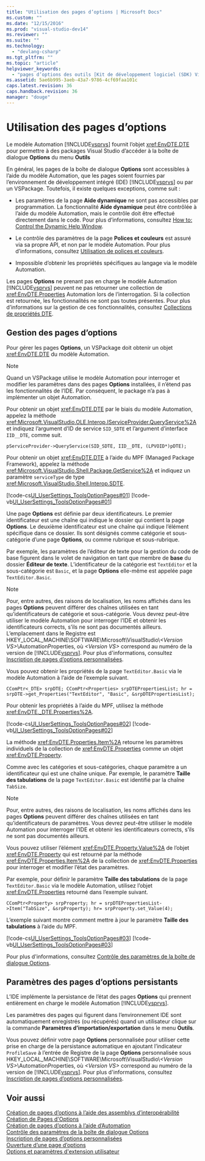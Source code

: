 ```yaml
---
title: "Utilisation des pages d’options | Microsoft Docs"
ms.custom: ""
ms.date: "12/15/2016"
ms.prod: "visual-studio-dev14"
ms.reviewer: ""
ms.suite: ""
ms.technology: 
  - "devlang-csharp"
ms.tgt_pltfrm: ""
ms.topic: "article"
helpviewer_keywords: 
  - "pages d’options des outils [Kit de développement logiciel (SDK) Visual Studio], utilisation"
ms.assetid: 5ae6b995-3aeb-43a7-9786-4cf69faa101c
caps.latest.revision: 36
caps.handback.revision: 36
manager: "douge"
---
```

# Utilisation des pages d’options
Le modèle Automation [!INCLUDE[vsprvs](../code-quality/includes/vsprvs_md.md)] fournit l’objet <xref:EnvDTE.DTE> pour permettre à des packages Visual Studio d’accéder à la boîte de dialogue **Options** du menu **Outils**  
  
 En général, les pages de la boîte de dialogue **Options** sont accessibles à l’aide du modèle Automation, que les pages soient fournies par l’environnement de développement intégré \(IDE\) [!INCLUDE[vsprvs](../code-quality/includes/vsprvs_md.md)] ou par un VSPackage. Toutefois, il existe quelques exceptions, comme suit :  
  
-   Les paramètres de la page **Aide dynamique** ne sont pas accessibles par programmation. La fonctionnalité **Aide dynamique** peut être contrôlée à l’aide du modèle Automation, mais le contrôle doit être effectué directement dans le code. Pour plus d’informations, consultez [How to: Control the Dynamic Help Window](http://msdn.microsoft.com/fr-fr/7f5777aa-c270-4058-a175-8ce8a4ed25eb).  
  
-   Le contrôle des paramètres de la page **Polices et couleurs** est assuré via sa propre API, et non par le modèle Automation. Pour plus d’informations, consultez [Utilisation de polices et couleurs](../extensibility/using-fonts-and-colors.md).  
  
-   Impossible d’obtenir les propriétés spécifiques au langage via le modèle Automation.  
  
 Les pages **Options** ne prenant pas en charge le modèle Automation [!INCLUDE[vsprvs](../code-quality/includes/vsprvs_md.md)] peuvent ne pas retourner une collection de <xref:EnvDTE.Properties> Automation lors de l’interrogation. Si la collection est retournée, les fonctionnalités ne sont pas toutes présentes. Pour plus d’informations sur la gestion de ces fonctionnalités, consultez [Collections de propriétés DTE](../Topic/DTE%20Properties%20Collections.md).  
  
## Gestion des pages d’options  
 Pour gérer les pages **Options**, un VSPackage doit obtenir un objet <xref:EnvDTE.DTE> du modèle Automation.  
  
> [!NOTE]
>  Quand un VSPackage utilise le modèle Automation pour interroger et modifier les paramètres dans des pages **Options** installées, il n’étend pas les fonctionnalités de l’IDE. Par conséquent, le package n’a pas à implémenter un objet Automation.  
  
 Pour obtenir un objet <xref:EnvDTE.DTE> par le biais du modèle Automation, appelez la méthode <xref:Microsoft.VisualStudio.OLE.Interop.IServiceProvider.QueryService%2A> et indiquez l’argument d’ID de service `SID_SDTE` et l’argument d’interface `IID__DTE`, comme suit.  
  
```  
pServiceProvider->QueryService(SID_SDTE, IID__DTE, (LPVOID*)pDTE);  
```  
  
 Pour obtenir un objet <xref:EnvDTE.DTE> à l’aide du MPF \(Managed Package Framework\), appelez la méthode <xref:Microsoft.VisualStudio.Shell.Package.GetService%2A> et indiquez un paramètre `serviceType` de type <xref:Microsoft.VisualStudio.Shell.Interop.SDTE>.  
  
 [!code-cs[UI_UserSettings_ToolsOptionPages#01](../misc/codesnippet/CSharp/using-options-pages_1.cs)]
 [!code-vb[UI_UserSettings_ToolsOptionPages#01](../misc/codesnippet/VisualBasic/using-options-pages_1.vb)]  
  
 Une page **Options** est définie par deux identificateurs. Le premier identificateur est une chaîne qui indique le dossier qui contient la page **Options**. Le deuxième identificateur est une chaîne qui indique l’élément spécifique dans ce dossier. Ils sont désignés comme catégorie et sous\-catégorie d’une page  **Options**, ou comme rubrique et sous\-rubrique.  
  
 Par exemple, les paramètres de l’éditeur de texte pour la gestion du code de base figurent dans le volet de navigation en tant que membre de **base** du dossier **Éditeur de texte**. L’identificateur de la catégorie est `TextEditor` et la sous\-catégorie est `Basic`, et la page **Options** elle\-même est appelée page `TextEditor.Basic`.  
  
> [!NOTE]
>  Pour, entre autres, des raisons de localisation, les noms affichés dans les pages **Options** peuvent différer des chaînes utilisées en tant qu’identificateurs de catégorie et sous\-catégorie. Vous devrez peut\-être utiliser le modèle Automation pour interroger l’IDE et obtenir les identificateurs corrects, s’ils ne sont pas documentés ailleurs. L’emplacement dans le Registre est HKEY\_LOCAL\_MACHINE\\SOFTWARE\\Microsoft\\VisualStudio\\*\<Version VS\>*\\AutomationProperties, où *\<Version VS\>* correspond au numéro de la version de [!INCLUDE[vsprvs](../code-quality/includes/vsprvs_md.md)]. Pour plus d'informations, consultez [Inscription de pages d’options personnalisées](../misc/registering-custom-options-pages.md).  
  
 Vous pouvez obtenir les propriétés de la page `TextEditor.Basic` via le modèle Automation à l’aide de l’exemple suivant.  
  
```  
CComPtr<_DTE> srpDTE; CComPtr<Properties> srpDTEPropertiesList; hr = srpDTE->get_Properties("TextEditor", "Basic", &srpDTEPropertiesList);  
```  
  
 Pour obtenir les propriétés à l’aide du MPF, utilisez la méthode <xref:EnvDTE._DTE.Properties%2A>.  
  
 [!code-cs[UI_UserSettings_ToolsOptionPages#02](../misc/codesnippet/CSharp/using-options-pages_2.cs)]
 [!code-vb[UI_UserSettings_ToolsOptionPages#02](../misc/codesnippet/VisualBasic/using-options-pages_2.vb)]  
  
 La méthode <xref:EnvDTE.Properties.Item%2A> retourne les paramètres individuels de la collection de <xref:EnvDTE.Properties> comme un objet <xref:EnvDTE.Property>.  
  
 Comme avec les catégories et sous\-catégories, chaque paramètre a un identificateur qui est une chaîne unique. Par exemple, le paramètre **Taille des tabulations** de la page `TextEditor.Basic` est identifié par la chaîne `TabSize`.  
  
> [!NOTE]
>  Pour, entre autres, des raisons de localisation, les noms affichés dans les pages **Options** peuvent différer des chaînes utilisées en tant qu’identificateurs de paramètres. Vous devrez peut\-être utiliser le modèle Automation pour interroger l’IDE et obtenir les identificateurs corrects, s’ils ne sont pas documentés ailleurs.  
  
 Vous pouvez utiliser l’élément <xref:EnvDTE.Property.Value%2A> de l’objet <xref:EnvDTE.Property> qui est retourné par la méthode <xref:EnvDTE.Properties.Item%2A> de la collection de <xref:EnvDTE.Properties> pour interroger et modifier l’état des paramètres.  
  
 Par exemple, pour définir le paramètre **Taille des tabulations** de la page `TextEditor.Basic` via le modèle Automation, utilisez l’objet <xref:EnvDTE.Properties> retourné dans l’exemple suivant.  
  
```  
CComPtr<Property> srpProperty; hr = srpDTEPropertiesList->Item("TabSize", &srpProperty); hr= srpProperty.set_Value(4);  
```  
  
 L’exemple suivant montre comment mettre à jour le paramètre **Taille des tabulations** à l’aide du MPF.  
  
 [!code-cs[UI_UserSettings_ToolsOptionPages#03](../misc/codesnippet/CSharp/using-options-pages_3.cs)]
 [!code-vb[UI_UserSettings_ToolsOptionPages#03](../misc/codesnippet/VisualBasic/using-options-pages_3.vb)]  
  
 Pour plus d'informations, consultez [Contrôle des paramètres de la boîte de dialogue Options](../Topic/Controlling%20Options%20Settings.md).  
  
## Paramètres des pages d’options persistants  
 L’IDE implémente la persistance de l’état des pages **Options** qui prennent entièrement en charge le modèle Automation [!INCLUDE[vsprvs](../code-quality/includes/vsprvs_md.md)].  
  
 Les paramètres des pages qui figurent dans l’environnement IDE sont automatiquement enregistrés \(ou récupérés\) quand un utilisateur clique sur la commande **Paramètres d’importation\/exportation** dans le menu **Outils**.  
  
 Vous pouvez définir votre page **Options** personnalisée pour utiliser cette prise en charge de la persistance automatique en ajoutant l’indicateur `ProfileSave` à l’entrée de Registre de la page **Options** personnalisée sous HKEY\_LOCAL\_MACHINE\\SOFTWARE\\Microsoft\\VisualStudio\\*\<Version VS\>*\\AutomationProperties, où *\<Version VS\>* correspond au numéro de la version de [!INCLUDE[vsprvs](../code-quality/includes/vsprvs_md.md)]. Pour plus d'informations, consultez [Inscription de pages d’options personnalisées](../misc/registering-custom-options-pages.md).  
  
## Voir aussi  
 [Création de pages d’options à l’aide des assemblys d’interopérabilité](/visual-cpp/misc/creating-options-pages-by-using-interop-assemblies)   
 [Création de Pages d'Options](../extensibility/internals/creating-options-pages.md)   
 [Création de pages d’options à l’aide d’Automation](../misc/creating-options-pages-by-using-automation.md)   
 [Contrôle des paramètres de la boîte de dialogue Options](../Topic/Controlling%20Options%20Settings.md)   
 [Inscription de pages d’options personnalisées](../misc/registering-custom-options-pages.md)   
 [Ouverture d’une page d’options](../misc/opening-an-options-page.md)   
 [Options et paramètres d'extension utilisateur](../extensibility/extending-user-settings-and-options.md)